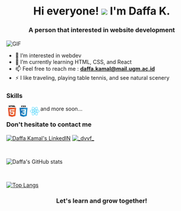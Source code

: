 <h1 align="center">Hi everyone! <img src="https://media.giphy.com/media/hvRJCLFzcasrR4ia7z/giphy.gif" width="30px"> I'm Daffa K.</h1>
<h3 align="center">A person that interested in website development</h3>

<img align="center" alt="GIF" width="900" height="320" src="https://github.com/abhisheknaiidu/abhisheknaiidu/blob/master/code.gif?raw=true" />

- 👀 I’m interested in webdev
- 🌱 I’m currently learning HTML, CSS, and React
- 📫 Feel free to reach me : **daffa.kamal@mail.ugm.ac.id**
- ⚡ I like traveling, playing table tennis, and see natural scenery

<h3>Skills</h3>
<img align="left" alt="HTML5" width="30px" src="https://raw.githubusercontent.com/github/explore/80688e429a7d4ef2fca1e82350fe8e3517d3494d/topics/html/html.png" />
<img align="left" alt="CSS3" width="30px" src="https://raw.githubusercontent.com/github/explore/80688e429a7d4ef2fca1e82350fe8e3517d3494d/topics/css/css.png" />
<img align="left" alt="React" width="30px" src="https://raw.githubusercontent.com/github/explore/80688e429a7d4ef2fca1e82350fe8e3517d3494d/topics/react/react.png" />
and more soon...

<br />

<h3>Don't hesitate to contact me</h3>

<a href="https://www.linkedin.com/in/daffa-kamal-606973221?lipi=urn%3Ali%3Apage%3Ad_flagship3_profile_view_base_contact_details%3BCXBLup0JR%2FmH7Ib7Rc7%2Baw%3D%3D" target="blank"><img align="center" src="https://raw.githubusercontent.com/peterthehan/peterthehan/master/assets/linkedin.svg" alt="Daffa Kamal's LinkedIN" height="30" width="40" /></a>
<a href="https://instagram.com/_dvvf_" target="blank"><img align="center" src="https://raw.githubusercontent.com/rahuldkjain/github-profile-readme-generator/master/src/images/icons/Social/instagram.svg" alt="_dvvf_" height="30" width="40" /></a>

  
<br />

![Daffa's GitHub stats](https://github-readme-stats.vercel.app/api?username=wannabegooddevv&theme=gruvbox_light&show_icons=true)
  
<br />
  
[![Top Langs](https://github-readme-stats.vercel.app/api/top-langs/?username=wannabegooddevv&theme=gruvbox_light&layout=compact)](https://github.com/wannabegooddevv/github-readme-stats)

<h3 align="center">Let's learn and grow together!</h3>


<!---
wannabegooddevv/wannabegooddevv is a ✨ special ✨ repository because its `README.md` (this file) appears on your GitHub profile.
You can click the Preview link to take a look at your changes.
--->

